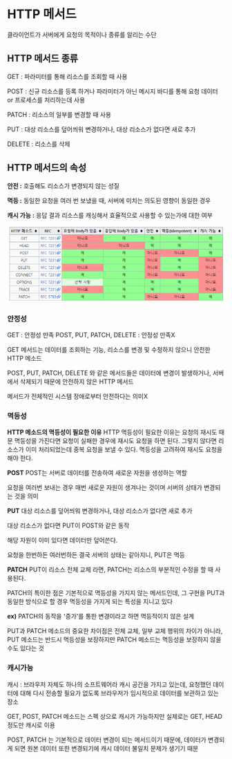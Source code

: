 # HTTP 메서드

클라이언트가 서버에게 요청의 목적이나 종류를 알리는 수단

## HTTP 메서드 종류

GET : 파라미터를 통해 리소스를 조회할 때 사용

POST : 신규 리소스를 등록 하거나 파라미터가 아닌 메시지 바디를 통해 요청 데이터 or 프로세스를 처리하는데 사용

PATCH : 리소스의 일부를 변경할 때 사용

PUT : 대상 리소스를 덮어씌워 변경하거나, 대상 리소스가 없다면 새로 추가

DELETE : 리소스를 삭제

## HTTP 메서드의 속성

**안전 :** 호출해도 리소스가 변경되지 않는 성질

**멱등 :** 동일한 요청을 여러 번 보냈을 때, 서버에 미치는 의도된 영향이 동일한 경우

**캐시 가능 :** 응답 결과 리소스를 캐싱해서 효율적으로 사용할 수 있는가에 대한 여부

![http 메서드 속성](../image/http_method_property.png)

### 안정성

GET : 안정성 만족
POST, PUT, PATCH, DELETE : 안정성 만족X

GET 메서드는 데이터를 조회하는 기능, 리소스를 변경 및 수정하지 않으니 안전한 HTTP 메소드

POST, PUT, PATCH, DELETE 와 같은 메서드들은 데이터에 변경이 발생하거나, 서버에서 삭제되기 때문에 안전하지 않은 HTTP 메서드

메서드가 전체적인 시스템 장애로부터 안전하다는 의미X

### 멱등성

**HTTP 메소드의 멱등성이 필요한 이유**
HTTP 멱등성이 필요한 이유는 요청의 재시도 때문 
멱등성을 가진다면 요청이 실패한 경우에 재시도 요청을 하면 된다. 그렇지 않다면 리소스가 이미 처리되었는데 중복 요청을 보낼 수 있다.
멱등성을 고려하여 재시도 요청을 해야 한다.

**POST**
POST는 서버로 데이터를 전송하여 새로운 자원을 생성하는 역할

요청을 여러번 보내는 경우 매번 새로운 자원이 생겨나는 것이며 서버의 상태가 변경되는 것을 의미

**PUT**
대상 리소스를 덮어씌워 변경하거나, 대상 리소스가 없다면 새로 추가

대상 리소스가 없다면 PUT이 POST와 같은 동작

해당 자원이 이미 있다면 데이터만 덮어쓴다.

요청을 한번하든 여러번하든 결국 서버의 상태는 같아지니, PUT은 멱등

**PATCH**
PUT이 리소스 전체 교체 라면, PATCH는 리소스의 부분적인 수정을 할 때 사용된다.

PATCH의 특이한 점은 기본적으로 멱등성을 가지지 않는 메서드인데, 그 구현을 PUT과 동일한 방식으로 할 경우 멱등성을 가지게 되는 특성을 지니고 있다

**ex)** PATCH의 동작을 '증가'를 통한 변경이라고 하면 멱등적이지 않은 설계

PUT과 PATCH 메소드의 중요한 차이점은 전체 교체, 일부 교체 행위의 차이가 아니라, PUT 메소드는 반드시 멱등성을 보장하지만 PATCH 메소드는 멱등성을 보장하지 않을 수도 있다는 것

### 캐시가능

캐시 : 브라우저 자체도 하나의 소프트웨어라 캐시 공간을 가지고 있는데, 요청했던 데이터에 대해 다시 전송할 필요가 없도록 브라우저가 임시적으로 데이터를 보관하고 있는 장소

GET, POST, PATCH 메소드는 스펙 상으로 캐시가 가능하지만 실제로는 GET, HEAD 정도만 캐시로 이용

POST, PATCH 는 기본적으로 데이터 변경이 되는 메서드이기 때문에, 데이터가 변경되게 되면 원본 데이터 또한 변경되기에 캐시 데이터 불일치 문제가 생기기 때문